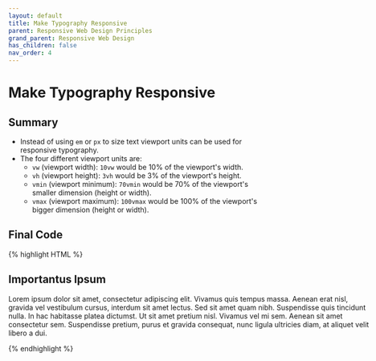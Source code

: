 ```yaml
---
layout: default
title: Make Typography Responsive
parent: Responsive Web Design Principles
grand_parent: Responsive Web Design
has_children: false
nav_order: 4
---
```

# Make Typography Responsive
## Summary
- Instead of using `em` or `px` to size text viewport units can be used for responsive typography.
- The four different viewport units are:
    - `vw` (viewport width): `10vw` would be 10% of the viewport's width.
    - `vh` (viewport height): `3vh` would be 3% of the viewport's height.
    - `vmin` (viewport minimum): `70vmin` would be 70% of the viewport's smaller dimension (height or width).
    - `vmax` (viewport maximum): `100vmax` would be 100% of the viewport's bigger dimension (height or width).

## Final Code

{% highlight HTML %}
<style>
  h2 {
    width: 80vw;
  }
  p {
    width: 75vmin;
  }
</style>

<h2>Importantus Ipsum</h2>
<p>Lorem ipsum dolor sit amet, consectetur adipiscing elit. Vivamus quis tempus massa. Aenean erat nisl, gravida vel vestibulum cursus, interdum sit amet lectus. Sed sit amet quam nibh. Suspendisse quis tincidunt nulla. In hac habitasse platea dictumst. Ut sit amet pretium nisl. Vivamus vel mi sem. Aenean sit amet consectetur sem. Suspendisse pretium, purus et gravida consequat, nunc ligula ultricies diam, at aliquet velit libero a dui.</p>
{% endhighlight %}